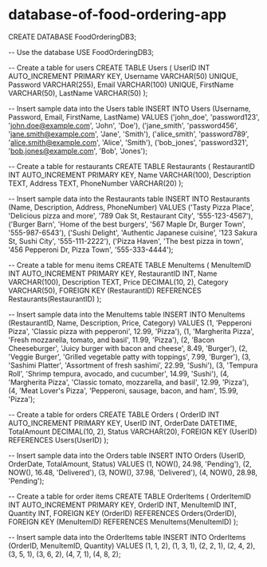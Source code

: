 # database-of-food-ordering-app


CREATE DATABASE FoodOrderingDB3;

-- Use the database
USE FoodOrderingDB3;

-- Create a table for users
CREATE TABLE Users (
    UserID INT AUTO_INCREMENT PRIMARY KEY,
    Username VARCHAR(50) UNIQUE,
    Password VARCHAR(255),
    Email VARCHAR(100) UNIQUE,
    FirstName VARCHAR(50),
    LastName VARCHAR(50)
);

-- Insert sample data into the Users table
INSERT INTO Users (Username, Password, Email, FirstName, LastName)
VALUES
    ('john_doe', 'password123', 'john.doe@example.com', 'John', 'Doe'),
    ('jane_smith', 'password456', 'jane.smith@example.com', 'Jane', 'Smith'),
    ('alice_smith', 'password789', 'alice.smith@example.com', 'Alice', 'Smith'),
    ('bob_jones', 'password321', 'bob.jones@example.com', 'Bob', 'Jones');

-- Create a table for restaurants
CREATE TABLE Restaurants (
    RestaurantID INT AUTO_INCREMENT PRIMARY KEY,
    Name VARCHAR(100),
    Description TEXT,
    Address TEXT,
    PhoneNumber VARCHAR(20)
);

-- Insert sample data into the Restaurants table
INSERT INTO Restaurants (Name, Description, Address, PhoneNumber)
VALUES
    ('Tasty Pizza Place', 'Delicious pizza and more', '789 Oak St, Restaurant City', '555-123-4567'),
    ('Burger Barn', 'Home of the best burgers', '567 Maple Dr, Burger Town', '555-987-6543'),
    ('Sushi Delight', 'Authentic Japanese cuisine', '123 Sakura St, Sushi City', '555-111-2222'),
    ('Pizza Haven', 'The best pizza in town', '456 Pepperoni Dr, Pizza Town', '555-333-4444');

-- Create a table for menu items
CREATE TABLE MenuItems (
    MenuItemID INT AUTO_INCREMENT PRIMARY KEY,
    RestaurantID INT,
    Name VARCHAR(100),
    Description TEXT,
    Price DECIMAL(10, 2),
    Category VARCHAR(50),
    FOREIGN KEY (RestaurantID) REFERENCES Restaurants(RestaurantID)
);

-- Insert sample data into the MenuItems table
INSERT INTO MenuItems (RestaurantID, Name, Description, Price, Category)
VALUES
    (1, 'Pepperoni Pizza', 'Classic pizza with pepperoni', 12.99, 'Pizza'),
    (1, 'Margherita Pizza', 'Fresh mozzarella, tomato, and basil', 11.99, 'Pizza'),
    (2, 'Bacon Cheeseburger', 'Juicy burger with bacon and cheese', 8.49, 'Burger'),
    (2, 'Veggie Burger', 'Grilled vegetable patty with toppings', 7.99, 'Burger'),
    (3, 'Sashimi Platter', 'Assortment of fresh sashimi', 22.99, 'Sushi'),
    (3, 'Tempura Roll', 'Shrimp tempura, avocado, and cucumber', 14.99, 'Sushi'),
    (4, 'Margherita Pizza', 'Classic tomato, mozzarella, and basil', 12.99, 'Pizza'),
    (4, 'Meat Lover\'s Pizza', 'Pepperoni, sausage, bacon, and ham', 15.99, 'Pizza');

-- Create a table for orders
CREATE TABLE Orders (
    OrderID INT AUTO_INCREMENT PRIMARY KEY,
    UserID INT,
    OrderDate DATETIME,
    TotalAmount DECIMAL(10, 2),
    Status VARCHAR(20),
    FOREIGN KEY (UserID) REFERENCES Users(UserID)
);

-- Insert sample data into the Orders table
INSERT INTO Orders (UserID, OrderDate, TotalAmount, Status)
VALUES
    (1, NOW(), 24.98, 'Pending'),
    (2, NOW(), 16.48, 'Delivered'),
    (3, NOW(), 37.98, 'Delivered'),
    (4, NOW(), 28.98, 'Pending');

-- Create a table for order items
CREATE TABLE OrderItems (
    OrderItemID INT AUTO_INCREMENT PRIMARY KEY,
    OrderID INT,
    MenuItemID INT,
    Quantity INT,
    FOREIGN KEY (OrderID) REFERENCES Orders(OrderID),
    FOREIGN KEY (MenuItemID) REFERENCES MenuItems(MenuItemID)
);

-- Insert sample data into the OrderItems table
INSERT INTO OrderItems (OrderID, MenuItemID, Quantity)
VALUES
    (1, 1, 2),
    (1, 3, 1),
    (2, 2, 1),
    (2, 4, 2),
    (3, 5, 1),
    (3, 6, 2),
    (4, 7, 1),
    (4, 8, 2);
